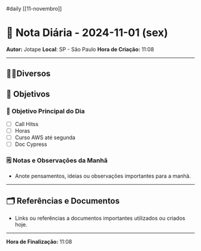 #daily
[[11-novembro]]
# 📅 Nota Diária - 2024-11-01 (sex)

**Autor:** Jotape
**Local**: SP - São Paulo
**Hora de Criação:** 11:08

---
## 🤝🏻Diversos

## 🌄 Objetivos
### 🎯 Objetivo Principal do Dia
- [ ] Call Hitss
- [ ] Horas 
- [ ] Curso AWS até segunda
- [ ] Doc Cypress

### 🗒️ Notas e Observações da Manhã
- Anote pensamentos, ideias ou observações importantes para a manhã.
---
## 🗂️ Referências e Documentos
- Links ou referências a documentos importantes utilizados ou criados hoje.

---

**Hora de Finalização:** 11:08
